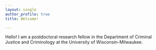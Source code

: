 ```yaml
---
layout: single
author_profile: true
title: Welcome!

---	
```

Hello! I am a postdoctoral research fellow in the Department of Criminal Justice and Criminology at the University of Wisconsin-Milwaukee. 
  

